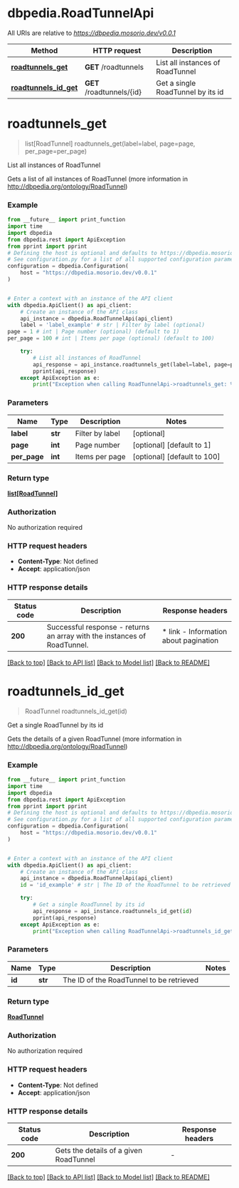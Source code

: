 # dbpedia.RoadTunnelApi

All URIs are relative to *https://dbpedia.mosorio.dev/v0.0.1*

Method | HTTP request | Description
------------- | ------------- | -------------
[**roadtunnels_get**](RoadTunnelApi.md#roadtunnels_get) | **GET** /roadtunnels | List all instances of RoadTunnel
[**roadtunnels_id_get**](RoadTunnelApi.md#roadtunnels_id_get) | **GET** /roadtunnels/{id} | Get a single RoadTunnel by its id


# **roadtunnels_get**
> list[RoadTunnel] roadtunnels_get(label=label, page=page, per_page=per_page)

List all instances of RoadTunnel

Gets a list of all instances of RoadTunnel (more information in http://dbpedia.org/ontology/RoadTunnel)

### Example

```python
from __future__ import print_function
import time
import dbpedia
from dbpedia.rest import ApiException
from pprint import pprint
# Defining the host is optional and defaults to https://dbpedia.mosorio.dev/v0.0.1
# See configuration.py for a list of all supported configuration parameters.
configuration = dbpedia.Configuration(
    host = "https://dbpedia.mosorio.dev/v0.0.1"
)


# Enter a context with an instance of the API client
with dbpedia.ApiClient() as api_client:
    # Create an instance of the API class
    api_instance = dbpedia.RoadTunnelApi(api_client)
    label = 'label_example' # str | Filter by label (optional)
page = 1 # int | Page number (optional) (default to 1)
per_page = 100 # int | Items per page (optional) (default to 100)

    try:
        # List all instances of RoadTunnel
        api_response = api_instance.roadtunnels_get(label=label, page=page, per_page=per_page)
        pprint(api_response)
    except ApiException as e:
        print("Exception when calling RoadTunnelApi->roadtunnels_get: %s\n" % e)
```

### Parameters

Name | Type | Description  | Notes
------------- | ------------- | ------------- | -------------
 **label** | **str**| Filter by label | [optional] 
 **page** | **int**| Page number | [optional] [default to 1]
 **per_page** | **int**| Items per page | [optional] [default to 100]

### Return type

[**list[RoadTunnel]**](RoadTunnel.md)

### Authorization

No authorization required

### HTTP request headers

 - **Content-Type**: Not defined
 - **Accept**: application/json

### HTTP response details
| Status code | Description | Response headers |
|-------------|-------------|------------------|
**200** | Successful response - returns an array with the instances of RoadTunnel. |  * link - Information about pagination <br>  |

[[Back to top]](#) [[Back to API list]](../README.md#documentation-for-api-endpoints) [[Back to Model list]](../README.md#documentation-for-models) [[Back to README]](../README.md)

# **roadtunnels_id_get**
> RoadTunnel roadtunnels_id_get(id)

Get a single RoadTunnel by its id

Gets the details of a given RoadTunnel (more information in http://dbpedia.org/ontology/RoadTunnel)

### Example

```python
from __future__ import print_function
import time
import dbpedia
from dbpedia.rest import ApiException
from pprint import pprint
# Defining the host is optional and defaults to https://dbpedia.mosorio.dev/v0.0.1
# See configuration.py for a list of all supported configuration parameters.
configuration = dbpedia.Configuration(
    host = "https://dbpedia.mosorio.dev/v0.0.1"
)


# Enter a context with an instance of the API client
with dbpedia.ApiClient() as api_client:
    # Create an instance of the API class
    api_instance = dbpedia.RoadTunnelApi(api_client)
    id = 'id_example' # str | The ID of the RoadTunnel to be retrieved

    try:
        # Get a single RoadTunnel by its id
        api_response = api_instance.roadtunnels_id_get(id)
        pprint(api_response)
    except ApiException as e:
        print("Exception when calling RoadTunnelApi->roadtunnels_id_get: %s\n" % e)
```

### Parameters

Name | Type | Description  | Notes
------------- | ------------- | ------------- | -------------
 **id** | **str**| The ID of the RoadTunnel to be retrieved | 

### Return type

[**RoadTunnel**](RoadTunnel.md)

### Authorization

No authorization required

### HTTP request headers

 - **Content-Type**: Not defined
 - **Accept**: application/json

### HTTP response details
| Status code | Description | Response headers |
|-------------|-------------|------------------|
**200** | Gets the details of a given RoadTunnel |  -  |

[[Back to top]](#) [[Back to API list]](../README.md#documentation-for-api-endpoints) [[Back to Model list]](../README.md#documentation-for-models) [[Back to README]](../README.md)

